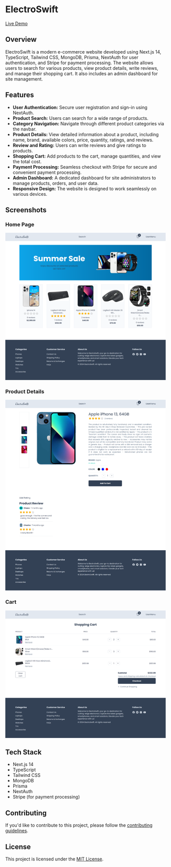 # ElectroSwift

[Live Demo](https://electroswift-rizmiya.vercel.app/)

## Overview

ElectroSwift is a modern e-commerce website developed using Next.js 14, TypeScript, Tailwind CSS, MongoDB, Prisma, NextAuth for user authentication, and Stripe for payment processing. The website allows users to search for various products, view product details, write reviews, and manage their shopping cart. It also includes an admin dashboard for site management.

## Features

- **User Authentication:** Secure user registration and sign-in using NextAuth.
- **Product Search:** Users can search for a wide range of products.
- **Category Navigation:** Navigate through different product categories via the navbar.
- **Product Details:** View detailed information about a product, including name, brand, available colors, price, quantity, ratings, and reviews.
- **Review and Rating:** Users can write reviews and give ratings to products.
- **Shopping Cart:** Add products to the cart, manage quantities, and view the total cost.
- **Payment Processing:** Seamless checkout with Stripe for secure and convenient payment processing.
- **Admin Dashboard:** A dedicated dashboard for site administrators to manage products, orders, and user data.
- **Responsive Design:** The website is designed to work seamlessly on various devices.


## Screenshots

### Home Page
![Home Page](/public/home.png)

### Product Details
![Product Details](/public/productdetails.png)

### Cart
![Cart](/public/cart.png)

<!-- ### Register Form
![Register Form](/public/details.png)

### Sign-In
![Sign-In](/public/genre-science.png)

### Payment Processing
![Payment Processing](/public/genre-science.png)

### Admin Dashboard
![Admin Dashboard](/public/genre-science.png) -->

## Tech Stack

- Next.js 14
- TypeScript
- Tailwind CSS
- MongoDB
- Prisma
- NextAuth
- Stripe (for payment processing)

<!-- ## Admin Dashboard

To access the admin dashboard, log in with admin credentials and navigate to [Admin Dashboard](https://electroswift-rizmiya.vercel.app/). -->

## Contributing

If you'd like to contribute to this project, please follow the [contributing guidelines](CONTRIBUTING.md).

## License

This project is licensed under the [MIT License](https://github.com/rizmiya-ameen/E-Commerce?tab=MIT-1-ov-file).

